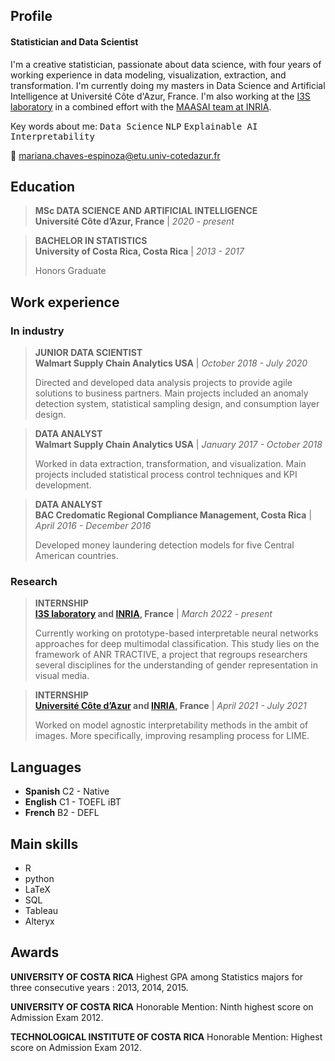 ## Profile

#### Statistician and Data Scientist

I'm a creative statistician, passionate about data science, with four years of working experience in data modeling, visualization, extraction, and transformation. I'm currently doing my masters in Data Science and Artificial Intelligence at Université Côte d'Azur, France. I'm also working at the [I3S laboratory](https://www.i3s.unice.fr/) in a combined effort with the [MAASAI team at INRIA](https://team.inria.fr/maasai/). 

Key words about me:
<kbd>Data Science</kbd> <kbd>NLP</kbd> <kbd>Explainable AI</kbd> <kbd>Interpretability</kbd> 

:email: mariana.chaves-espinoza@etu.univ-cotedazur.fr


## Education

> **MSc DATA SCIENCE AND ARTIFICIAL INTELLIGENCE**  
> **Université Côte d’Azur, France** | *2020 - present*

> **BACHELOR IN STATISTICS**  
> **University of Costa Rica, Costa Rica** | *2013 - 2017* 
> 
> Honors Graduate


## Work experience

### In industry

> **JUNIOR DATA SCIENTIST**  
> **Walmart Supply Chain Analytics USA** | *October 2018 - July 2020*
> 
> Directed and developed data analysis projects to provide agile solutions to business partners. Main projects included an anomaly detection system, statistical sampling design, and consumption layer design.

> **DATA ANALYST**  
> **Walmart Supply Chain Analytics USA** | *January 2017 - October 2018*
> 
> Worked in data extraction, transformation, and visualization. Main projects included statistical process control techniques and KPI development.

> **DATA ANALYST**  
> **BAC Credomatic Regional Compliance Management, Costa Rica** | *April 2016 - December 2016*
> 
> Developed money laundering detection models for five Central American countries.

### Research

> **INTERNSHIP**  
> **[I3S laboratory](https://www.i3s.unice.fr/) and [INRIA](https://team.inria.fr/maasai/), France** | *March 2022 - present*
> 
> Currently working on prototype-based interpretable neural networks approaches for deep multimodal classification. This study lies on the framework of ANR TRACTIVE, a project that regroups researchers several disciplines for the understanding of gender representation in visual media.  

> **INTERNSHIP**  
> **[Université Côte d’Azur](https://univ-cotedazur.fr/laboratoires/laboratoire-jean-alexandre-dieudonne-ljad-1) and [INRIA](https://team.inria.fr/maasai/), France** | *April 2021 - July 2021*
> 
> Worked on model agnostic interpretability methods in the ambit of images. More specifically, improving resampling process for LIME.

## Languages

* **Spanish** C2 - Native
* **English** C1 - TOEFL iBT
* **French** B2 - DEFL

## Main skills

- R
- python
- LaTeX
- SQL
- Tableau
- Alteryx

## Awards

**UNIVERSITY OF COSTA RICA**
Highest GPA among Statistics majors for three consecutive years : 2013, 2014, 2015.

**UNIVERSITY OF COSTA RICA**
Honorable Mention: Ninth highest score on Admission Exam 2012.

**TECHNOLOGICAL INSTITUTE OF COSTA RICA**
Honorable Mention: Highest score on Admission Exam 2012.
